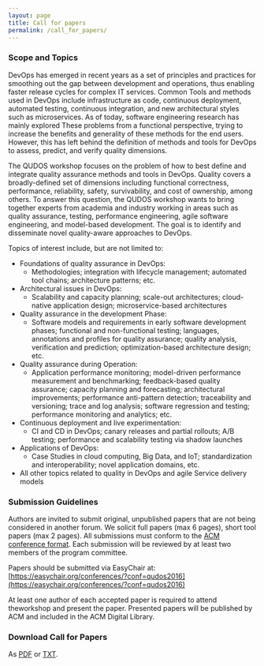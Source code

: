```yaml
---
layout: page
title: Call for papers
permalink: /call_for_papers/
---
```


### Scope and Topics

DevOps has emerged in recent years as a set of principles and practices for smoothing out the gap between development and operations, thus enabling faster release cycles for complex IT services. Common Tools and methods used in DevOps include infrastructure as code, continuous deployment, automated testing, continuous integration, and new architectural styles such as microservices. As of today, software engineering research has mainly explored These problems from a functional perspective, trying to increase the benefits and generality of these methods for the end users. However, this has left behind the definition of methods and tools for DevOps to assess, predict, and verify quality dimensions.

The QUDOS workshop focuses on the problem of how to best define and integrate quality assurance methods and tools in DevOps. Quality covers a broadly-defined set of dimensions including functional correctness, performance, reliability, safety, survivability, and cost of ownership, among others. To answer this question, the QUDOS workshop wants to bring together experts from academia and industry working in areas such as quality assurance, testing, performance engineering, agile software engineering, and model-based development. The goal is to identify and disseminate novel quality-aware approaches to DevOps.

Topics of interest include, but are not limited to:
* Foundations of quality assurance in DevOps:
   - Methodologies; integration with lifecycle management; automated tool chains; architecture patterns; etc. 
* Architectural issues in DevOps:
   - Scalability and capacity planning; scale-out architectures; cloud-native application design; microservice-based architectures
* Quality assurance in the development Phase:
   - Software models and requirements in early software development phases; functional and non-functional testing; languages, annotations and profiles for quality assurance; quality analysis, verification and prediction; optimization-based architecture design; etc.
* Quality assurance during Operation:
   - Application performance monitoring; model-driven performance measurement and benchmarking; feedback-based quality assurance; capacity planning and forecasting; architectural improvements; performance anti-pattern detection; traceability and versioning; trace and log analysis; software regression and testing; performance monitoring and analytics; etc.
* Continuous deployment and live experimentation:
   - CI and CD in DevOps; canary releases and partial rollouts; A/B testing; performance and scalability testing via shadow launches 
* Applications of DevOps:
   - Case Studies in cloud computing, Big Data, and IoT; standardization and interoperability; novel application domains, etc.
* All other topics related to quality in DevOps and agile Service delivery models

### Submission Guidelines

Authors are invited to submit original, unpublished papers that are not being considered in another forum. We solicit full papers (max 6 pages), short tool papers (max 2 pages). All submissions must conform to the [ACM conference format](http://www.acm.org/sigs/publications/proceedings-templates). Each submission will be reviewed by at least two members of the program committee.

Papers should be submitted via EasyChair at: [https://easychair.org/conferences/?conf=qudos2016](https://easychair.org/conferences/?conf=qudos2016)

At least one author of each accepted paper is required to attend theworkshop and present the paper. Presented papers will be published by ACM and included in the ACM Digital Library.

### Download Call for Papers

As [PDF](/files/QUDOS2016-CallForPapers.pdf) or [TXT](/files/QUDOS2016-CallForPapers.txt).
